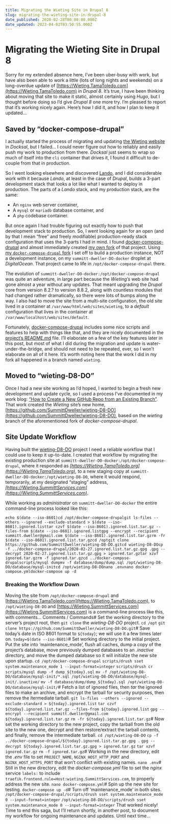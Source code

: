 ```yaml
---
title: Migrating the Wieting Site in Drupal 8
slug: migrating-the-wieting-site-in-drupal-8
date_published: 2020-02-28T00:00:00.000Z
date_updated: 2023-04-02T03:50:55.000Z
---
```


# Migrating the Wieting Site in Drupal 8

Sorry for my extended absence here, I’ve been uber-busy with work, but have also been able to work a little (lots of long nights and weekends) on a long-overdue update of [https://Wieting.TamaToledo.com](https://Wieting.TamaToledo.com) in *Drupal 8*.  It’s true, I have been thinking about moving that site to make it static, almost certainly using *Hugo*, but I thought before doing so I’d give *Drupal 8* one more try.  I’m pleased to report that it’s working nicely again.  Here’s how I did it, and how I plan to keep it updated…

## Saved by “docker-compose-drupal”

I actually started the process of migrating and updating [the Wieting website](https://wieting.tamatoledo.com) in *Docksal*, but I failed… I could never figure out how to reliably and easily push my work to production from there.  *Docksal* just seems to wrap so much of itself into the `cli` container that drives it, I found it difficult to de-couple from that in production.

So I went looking elsewhere and discovered [Lando](https://devwithlando.org), and I did considerable work with it because *Lando*, at least in the case of *Drupal*, builds a 3-part development stack that looks a lot like what I wanted to deploy in production.  The parts of a *Lando* stack, and my production stack, are the same:

- An `nginx` web server container,
- A `mysql` or `mariadb` database container, and
- A `php` codebase container.

But once again I had trouble figuring out exactly how to push that development stack to production.  So, I went looking again for an open (and by that I mean “free” and freely modifiable) production-ready stack configuration that uses the 3-parts I had in mind.  I found [docker-compose-drupal](https://github.com/mogtofu33/docker-compose-drupal) and almost immediately created [my own fork](https://github.com/SummittDweller/docker-compose-drupal) of that project. Using [my `docker-compose-drupal` fork](https://github.com/SummittDweller/docker-compose-drupal) I set off to build a production instance, NOT a development instance, on my `summitt-dweller-DO-docker` droplet at *DigitalOcean*.  That project came to life in `/opt/docker-compose-drupal` there.

The evolution of `summitt-dweller-DO-docker:/opt/docker-compose-drupal` was quite an adventure, in large part because the *Wieting’s* web site had gone almost a year without any updates.  That meant upgrading the *Drupal* core from version 8.2.? to version 8.8.2, along with countless modules that had changed rather dramatically, so there were lots of bumps along the way.  I also had to move the site from a multi-site configuration, the old site lived in a container at `/var/www/html/web/sites/wieting`, to a *default* configuration that lives in the container at `/var/www/localhost/web/sites/default`.

Fortunately, [docker-compose-drupal](https://github.com/mogtofu33/docker-compose-drupal) includes some nice scripts and features to help with things like that, and they are nicely documented in the [project’s README.md](https://github.com/mogtofu33/docker-compose-drupal/blob/master/README.md) file.  I’ll elaborate on a few of the key features later in this post, but most of what I did during the migration and update is water-under-the-bridge, and should not need to be repeated, ever, so I won’t elaborate on all of it here.  It’s worth noting here that the work I did in my fork all happened in a branch named `wieting`.

## Moved to “wieting-D8-DO”

Once I had a new site working as I’d hoped, I wanted to begin a fresh new development and update cycle, so I used a process I’ve documented in my work blog: [“How to Create a New GitHub Repo from an Existing Branch”](https://static.grinnell.edu/blogs/McFateM/posts/065-create-new-github-project-from-a-branch/). That work created the *Wieting* site’s new home, [https://github.com/SummittDweller/wieting-D8-DO](https://github.com/SummittDweller/wieting-D8-DO), based on the *wieting* branch of the aforementioned fork of *docker-compose-drupal*.

## Site Update Workflow

Having built the [wieting-D8-DO](https://github.com/SummittDweller/wieting-D8-DO) project I need a reliable workflow that I could use to keep it up-to-date.  I created that workflow by migrating the existing production site at `summitt-dweller-DO-docker:/opt/docker-compose-drupal`, where it responded as *[https://Wieting.TamaToledo.org](https://Wieting.TamaToledo.org)*, to a new staging copy at `summitt-dweller-DO-docker:/opt/wieting-D8-DO`, where it would respond, temporarily, at my designated “staging” address, *[https://Wieting.SummittServices.com](https://Wieting.SummittServices.com)*.

While working as *administrator* on `summitt-dweller-DO-docker` the entire command-line process looked like this:

    echo $(date --iso-8601)cd /opt/docker-compose-drupalgit ls-files --others --ignored --exclude-standard > $(date --iso-8601).ignored.listtar czvf $(date --iso-8601).ignored.list.tar.gz --files-from $(date --iso-8601).ignored.listgpg --encrypt --recipient summitt.dweller@gmail.com $(date --iso-8601).ignored.list.tar.gzrm -fr $(date --iso-8601).ignored.list.tar.gzcd /optgit clone https://github.com/SummittDweller/wieting-D8-DO.gitcd wieting-D8-DOcp -f ../docker-compose-drupal/2020-02-27.ignored.list.tar.gz.gpg .gpg --decrypt 2020-02-27.ignored.list.tar.gz.gpg > ignored.tar.gztar xzvf ignored.tar.gzrm -f ignored.tar.gzcd ../docker-compose-drupalscripts/mysql dumpmv -f database/dump/dump.sql /opt/wieting-D8-DO/database/mysql-initcd /opt/wieting-D8-DOnano .envnano docker-compose.ymldocker-compose up -d

### Breaking the Workflow Down

Moving the site from `/opt/docker-compose-drupal` and [https://Wieting.TamaToledo.com](https://Wieting.TamaToledo.com), to `/opt/wieting-D8-DO` and [https://Wieting.SummittServices.com](https://Wieting.SummittServices.com) is a command-line process like this, with comments…
Comments / Commands# Set the working directory to the server’s project root, then `git clone` the *wieting-D8-DO* project.
`cd /opt`
`git clone https://github.com/SummittDweller/wieting-D8-DO.git`# Save today’s date in ISO 8601 format to `${today}`; we will use it a few times later on. 
`today=$(date --iso-8601)`# Set working directory to the initial project. Put the site into ‘maintenance_mode’, flush all caches, dump a copy of the project’s database, move previously dumped databases to an *.inactive* directory, and move the dumped database so it will initialze the new site upon startup. 
`cd /opt/docker-compose-drupal`
`scripts/drush sset system.maintenance_mode 1 --input-format=integer`
`scripts/drush cr`
`scripts/mysql dump -f dump_${today}.sql`
`mv -f /opt/wieting-D8-DO/database/mysql-init/*.sql /opt/wieting-D8-DO/database/mysql-init/.inactive/`
`mv -f database/dump/dump_${today}.sql /opt/wieting-D8-DO/database/mysql-init/`# Fetch a list of ignored files, then *tar* the ignored files to make an archive, and encrypt the tarball for security purposes, then remove the itermediate tarball. 
`git ls-files --others --ignored --exclude-standard > ${today}.ignored.list`
`tar czvf ${today}.ignored.list.tar.gz --files-from ${today}.ignored.list`
`gpg --encrypt --recipient summitt.dweller@gmail.com ${today}.ignored.list.tar.gz`
`rm -fr ${today}.ignored.list.tar.gz`# Now set the working directory to the new project, copy the tarball from the old site to the new one, decrypt and then restore/extract the tarball contents, and finally, remove the intermediate tarball. 
`cd /opt/wieting-D8-DO`
`cp -f ../docker-compose-drupal/${today}.ignored.list.tar.gz.gpg .`
`gpg --decrypt ${today}.ignored.list.tar.gz.gpg > ignored.tar.gz`
`tar xzvf ignored.tar.gz`
`rm -f ignored.tar.gz`# Working in the new directory, edit the *.env* file to set `PROJECT_NAME`, `NGINX_HOST_HTTP_PORT` and `NGINX_HOST_HTTPS_PORT` that won’t conflict with existing names. 
`nano .env`# Still in the new directory, edit the *docker-compose.yml* file to set the *nginx* service `labels:` to include  `traefik.frontend.rule=Host:wieting.SummittServices.com`, to properly address the new site. 
`nano docker-compose.yml`# Spin up the new site for testing. 
`docker-compose up -d`# Turn off ‘maintenance_mode’ in both sites. 
`/opt/docker-compose-drupal/scripts/drush sset system.maintenance_mode 0 --input-format=integer`
`/opt/wieting-D8-DO/scripts/drush sset system.maintenance_mode 0 --input-format=integer`
That worked nicely!  Time to end this saga, but I’ll return shortly, in another post, to document my workflow for ongoing maintenance and updates.  Until next time…
